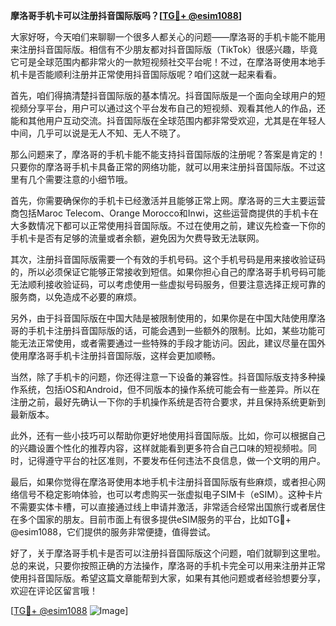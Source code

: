 **摩洛哥手机卡可以注册抖音国际版吗？[[TG💪+ @esim1088](https://t.me/s/esim1088)]**

大家好呀，今天咱们来聊聊一个很多人都关心的问题——摩洛哥的手机卡能不能用来注册抖音国际版。相信有不少朋友都对抖音国际版（TikTok）很感兴趣，毕竟它可是全球范围内都非常火的一款短视频社交平台呢！不过，在摩洛哥使用本地手机卡是否能顺利注册并正常使用抖音国际版呢？咱们这就一起来看看。

首先，咱们得搞清楚抖音国际版的基本情况。抖音国际版是一个面向全球用户的短视频分享平台，用户可以通过这个平台发布自己的短视频、观看其他人的作品，还能和其他用户互动交流。抖音国际版在全球范围内都非常受欢迎，尤其是在年轻人中间，几乎可以说是无人不知、无人不晓了。

那么问题来了，摩洛哥的手机卡能不能支持抖音国际版的注册呢？答案是肯定的！只要你的摩洛哥手机卡具备正常的网络功能，就可以用来注册抖音国际版。不过这里有几个需要注意的小细节哦。

首先，你需要确保你的手机卡已经激活并且能够正常上网。摩洛哥的三大主要运营商包括Maroc Telecom、Orange Morocco和Inwi，这些运营商提供的手机卡在大多数情况下都可以正常使用抖音国际版。不过在使用之前，建议先检查一下你的手机卡是否有足够的流量或者余额，避免因为欠费导致无法联网。

其次，注册抖音国际版需要一个有效的手机号码。这个手机号码是用来接收验证码的，所以必须保证它能够正常接收到短信。如果你担心自己的摩洛哥手机号码可能无法顺利接收验证码，可以考虑使用一些虚拟号码服务，但要注意选择正规可靠的服务商，以免造成不必要的麻烦。

另外，由于抖音国际版在中国大陆是被限制使用的，如果你是在中国大陆使用摩洛哥的手机卡注册抖音国际版的话，可能会遇到一些额外的限制。比如，某些功能可能无法正常使用，或者需要通过一些特殊的手段才能访问。因此，建议尽量在国外使用摩洛哥手机卡注册抖音国际版，这样会更加顺畅。

当然，除了手机卡的问题，你还得注意一下设备的兼容性。抖音国际版支持多种操作系统，包括iOS和Android，但不同版本的操作系统可能会有一些差异。所以在注册之前，最好先确认一下你的手机操作系统是否符合要求，并且保持系统更新到最新版本。

此外，还有一些小技巧可以帮助你更好地使用抖音国际版。比如，你可以根据自己的兴趣设置个性化的推荐内容，这样就能看到更多符合自己口味的短视频啦。同时，记得遵守平台的社区准则，不要发布任何违法不良信息，做一个文明的用户。

最后，如果你觉得在摩洛哥使用本地手机卡注册抖音国际版有些麻烦，或者担心网络信号不稳定影响体验，也可以考虑购买一张虚拟电子SIM卡（eSIM）。这种卡片不需要实体卡槽，可以直接通过线上申请并激活，非常适合经常出国旅行或者居住在多个国家的朋友。目前市面上有很多提供eSIM服务的平台，比如TG💪+ @esim1088，它们提供的服务非常便捷，值得尝试。

好了，关于摩洛哥手机卡是否可以注册抖音国际版这个问题，咱们就聊到这里啦。总的来说，只要你按照正确的方法操作，摩洛哥的手机卡完全可以用来注册并正常使用抖音国际版。希望这篇文章能帮到大家，如果有其他问题或者经验想要分享，欢迎在评论区留言哦！

[[TG💪+ @esim1088](https://t.me/s/esim1088) ![Image](https://i.postimg.cc/4NQfJmqS/Snipaste-2025-05-13-00-14-12.png)]